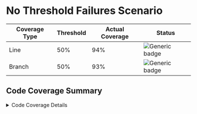 # No Threshold Failures Scenario

| Coverage Type | Threshold            | Actual Coverage           |  Status         |
|-------------- |----------------------|---------------------------|-----------------|
| Line          | 50%   | 94%   | ![Generic badge](https://img.shields.io/badge/PASSED-brightgreen.svg)   |
| Branch        | 50% | 93% | ![Generic badge](https://img.shields.io/badge/PASSED-brightgreen.svg) |

## Code Coverage Summary

<details>
<summary>Code Coverage Details</summary>

|||
|:---|:---|
| Generated on: | 03/06/2024 - 16:27:00 |
| Parser: | MultiReportParser (2x OpenCoverParser) |
| Assemblies: | 2 |
| Classes: | 246 |
| Files: | 212 |
| Covered lines: | 4391 |
| Uncovered lines: | 22 |
| Coverable lines: | 4413 |
| Total lines: | 10800 |
| Line coverage: | 94.4% (4391 of 4413) |
| Covered branches: | 1291 |
| Total branches: | 1376 |
| Branch coverage: | 93.8% (1291 of 1376) |
| Tag: | Workflow: Build Site <br/> Run Number: 1235 <br/> Run ID: 8175320945 |

|**Name**|**Covered**|**Uncovered**|**Coverable**|**Total**|**Line coverage**|**Covered**|**Total**|**Branch coverage**|
|:---|---:|---:|---:|---:|---:|---:|---:|---:|
|**MyProj**|**2750**|**12**|**2762**|**7722**|**94.5%**|**901**|**972**|**92.6%**|
|MyProj.Extensions.GeneralExtensions|3|0|3|23|100%|2|2|100%|
|MyProj.Features.Containers.ContainersController|195|1|196|355|99.4%|67|68|98.5%|
|MyProj.Features.Containers.ContainerVm|12|0|12|31|100%|0|0||
|MyProj.Features.Home.HomeController|5|0|5|26|100%|0|0||
|MyProj.Features.Milestones.MilestonesController|167|2|169|312|98.8%|60|62|96.7%|
|MyProj.Features.Milestones.MilestoneVm|16|0|16|35|100%|0|0||
|MyProj.Features.Steps.StepsController|27|0|27|66|100%|6|6|100%|
|MyProj.Features.Steps.StepsVm|5|0|5|14|100%|0|0||
|MyProj.Features.Tracks.TracksController|240|0|240|418|100%|69|70|98.5%|
|MyProj.Features.Tracks.TracksVm|2|0|2|11|100%|0|0||
|**MyProj.Core**|**1641**|**10**|**1651**|**5368**|**94.3%**|**390**|**404**|**96.5%**|
|MyProj.Core.Data.ContainerData|58|0|58|186|100%|14|14|100%|
|MyProj.Core.Data.GradeData|107|6|113|197|94.6%|27|28|96.4%|
|MyProj.Core.Data.MilestoneData|97|2|99|275|97.9%|53|56|94.6%|
|MyProj.Core.Data.StepData|24|0|24|72|100%|2|2|100%|
|MyProj.Core.Data.TrackData|104|0|104|308|100%|23|24|95.8%|
|MyProj.Core.EnumExtensions|11|0|11|29|100%|4|4|100%|
|MyProj.Core.Features.Grades.GradeQuery|4|0|4|29|100%|0|0||
|MyProj.Core.Features.Grades.GradeQueryHandler|12|0|12|45|100%|6|6|100%|
|MyProj.Core.Features.Milestones.GetMilestoneQuery|4|0|4|37|100%|0|0||
|MyProj.Core.Features.Milestones.GetMilestoneQueryHandler|12|0|12|47|100%|6|6|100%|
|MyProj.Core.Features.StepQuery|1|0|1|10|100%|0|0||
|MyProj.Core.Features.StepQueryHandler|6|0|6|28|100%|2|2|100%|
</details>
